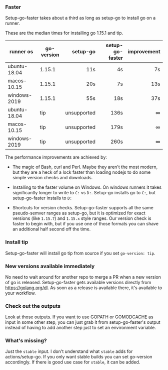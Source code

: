 ### Faster

Setup-go-faster takes about a third as long as setup-go to install go on a runner.

These are the median times for installing go 1.15.1 and tip.

| runner os    | go-version |    setup-go | setup-go-faster | improvement |
|--------------|------------|------------:|----------------:|------------:|
| ubuntu-18.04 | 1.15.1     |         11s |              4s |          7s |
| macos-10.15  | 1.15.1     |         20s |              7s |         13s |
| windows-2019 | 1.15.1     |         55s |             18s |         37s |
| ubuntu-18.04 | tip        | unsupported |            136s |           ∞ |
| macos-10.15  | tip        | unsupported |            179s |           ∞ |
| windows-2019 | tip        | unsupported |            260s |           ∞ |

The performance improvements are achieved by:

- The magic of Bash, curl and Perl. Maybe they aren't the most modern, but they are a heck of a lock faster than loading
  nodejs to do some simple version checks and downloads.

- Installing to the faster volume on Windows. On windows runners it takes significantly longer to write to `C:` vs
  `D:`. Setup-go installs go to `C:`, but setup-go-faster installs to `D:`

- Shortcuts for version checks. Setup-go-faster supports all the same pseudo-semver ranges as setup-go, but it is
  optimized for exact versions (like `1.15.7`) and `1.15.x` style ranges. Our version check is faster to begin with, but
  if you use one of those formats you can shave an additional half second off the time.

### Install tip

Setup-go-faster will install go tip from source if you set `go-version: tip`.

### New versions available immediately

No need to wait around for another repo to merge a PR when a new version of go is released. Setup-go-faster gets
available versions directly from https://golang.org/dl. As soon as a release is available there, it\'s available to your
workflow.

### Check out the outputs

Look at those outputs. If you want to use GOPATH or GOMODCACHE as input in some other step, you can just grab it from
setup-go-faster\'s output instead of having to add another step just to set an environment variable.

### What\'s missing?

Just the `stable` input. I don\'t understand what `stable` adds for actions/setup-go. If you only want stable builds you
can set go-version accordingly. If there is good use case for `stable`, it can be added.

